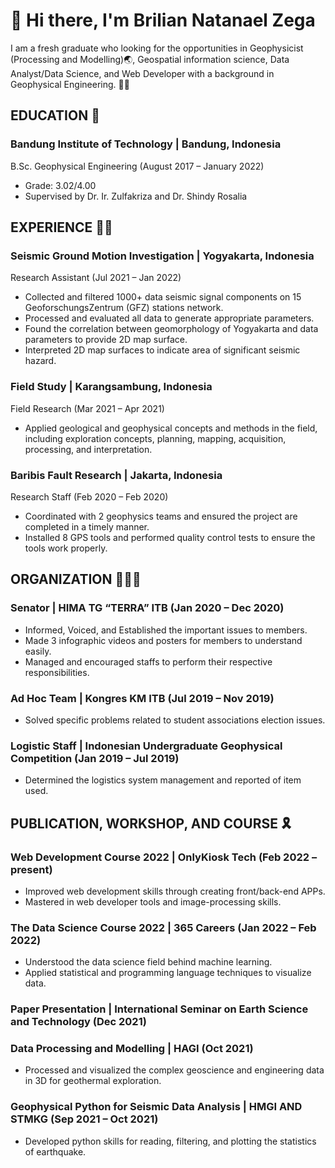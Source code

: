 # 👋 Hi there, I'm Brilian Natanael Zega

I am a fresh graduate who looking for the opportunities in Geophysicist (Processing and Modelling)🌏, Geospatial information science, Data Analyst/Data Science, and Web Developer with a background in Geophysical Engineering. 👨‍🔬

## EDUCATION 🥇
###  Bandung Institute of Technology | Bandung, Indonesia
  B.Sc. Geophysical Engineering (August 2017 – January 2022)
  - Grade: 3.02/4.00
  - Supervised by Dr. Ir. Zulfakriza and Dr. Shindy Rosalia

## EXPERIENCE 🧑‍💼
###  Seismic Ground Motion Investigation | Yogyakarta, Indonesia
  Research Assistant (Jul 2021 – Jan 2022)
  - Collected and filtered 1000+ data seismic signal components on 15 GeoforschungsZentrum (GFZ) stations network.
  - Processed and evaluated all data to generate appropriate parameters.
  - Found the correlation between geomorphology of Yogyakarta and data parameters to provide 2D map surface.
  - Interpreted 2D map surfaces to indicate area of significant seismic hazard.
###  Field Study | Karangsambung, Indonesia
  Field Research (Mar 2021 – Apr 2021)
  - Applied geological and geophysical concepts and methods in the field, including exploration concepts, planning,
  mapping, acquisition, processing, and interpretation.
###  Baribis Fault Research | Jakarta, Indonesia
  Research Staff (Feb 2020 – Feb 2020)
  - Coordinated with 2 geophysics teams and ensured the project are completed in a timely manner.
  - Installed 8 GPS tools and performed quality control tests to ensure the tools work properly.

## ORGANIZATION 🧑‍🤝‍🧑
###  Senator | HIMA TG “TERRA” ITB (Jan 2020 – Dec 2020)
  - Informed, Voiced, and Established the important issues to members.
  - Made 3 infographic videos and posters for members to understand easily.
  - Managed and encouraged staffs to perform their respective responsibilities.
###  Ad Hoc Team | Kongres KM ITB (Jul 2019 – Nov 2019)
  - Solved specific problems related to student associations election issues.
###  Logistic Staff | Indonesian Undergraduate Geophysical Competition (Jan 2019 – Jul 2019)
  - Determined the logistics system management and reported of item used.

## PUBLICATION, WORKSHOP, AND COURSE 🎗️
###  Web Development Course 2022 | OnlyKiosk Tech (Feb 2022 – present)
  - Improved web development skills through creating front/back-end APPs.
  - Mastered in web developer tools and image-processing skills.
###  The Data Science Course 2022 | 365 Careers (Jan 2022 – Feb 2022)
  - Understood the data science field behind machine learning.
  - Applied statistical and programming language techniques to visualize data.
###  Paper Presentation | International Seminar on Earth Science and Technology (Dec 2021)
###  Data Processing and Modelling | HAGI (Oct 2021)
  - Processed and visualized the complex geoscience and engineering data in 3D for geothermal exploration.
###  Geophysical Python for Seismic Data Analysis | HMGI AND STMKG (Sep 2021 – Oct 2021)
  - Developed python skills for reading, filtering, and plotting the statistics of earthquake.
